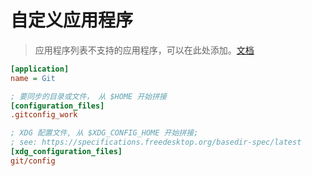 # 自定义应用程序

> 应用程序列表不支持的应用程序，可以在此处添加。[文档](https://github.com/Wxh16144/backup-cli?tab=readme-ov-file#%E8%87%AA%E5%AE%9A%E4%B9%89%E5%BA%94%E7%94%A8%E7%A8%8B%E5%BA%8F)

```ini
[application]
name = Git

; 要同步的目录或文件， 从 $HOME 开始拼接
[configuration_files]
.gitconfig_work

; XDG 配置文件, 从 $XDG_CONFIG_HOME 开始拼接;
; see: https://specifications.freedesktop.org/basedir-spec/latest
[xdg_configuration_files]
git/config
```
